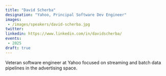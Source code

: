 ```yaml
---
title: "David Scherba"
designation: "Yahoo, Principal Software Dev Engineer"
images:
 - /images/speakers/david-scherba.jpg
twitter: 
linkedin: https://www.linkedin.com/in/davidscherba/
events:
 - 2025
draft: true
---
```


Veteran software engineer at Yahoo focused on streaming and batch data pipelines in the advertising space.
